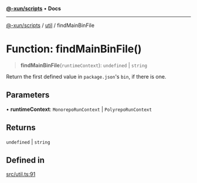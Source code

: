 [**@-xun/scripts**](../../README.md) • **Docs**

***

[@-xun/scripts](../../README.md) / [util](../README.md) / findMainBinFile

# Function: findMainBinFile()

> **findMainBinFile**(`runtimeContext`): `undefined` \| `string`

Return the first defined value in `package.json`'s `bin`, if there is one.

## Parameters

• **runtimeContext**: `MonorepoRunContext` \| `PolyrepoRunContext`

## Returns

`undefined` \| `string`

## Defined in

[src/util.ts:91](https://github.com/Xunnamius/xscripts/blob/7364616ea349761591231a3547bd697ec67ed34b/src/util.ts#L91)
